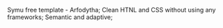 Symu free template - Arfodytha;
Clean HTNL and CSS without using any frameworks;
Semantic and adaptive;
